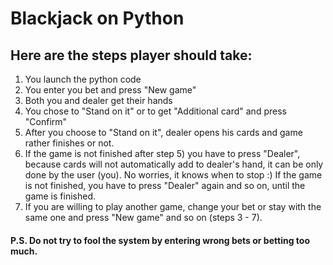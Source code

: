 # Blackjack on Python
## Here are the steps player should take:

1) You launch the python code
2) You enter you bet and press "New game"
3) Both you and dealer get their hands
4) You chose to "Stand on it" or to get "Additional card" and press "Confirm"
5) After you choose to "Stand on it", dealer opens his cards and game rather finishes or not.
6) If the game is not finished after step 5) you have to press "Dealer", because cards will not automatically add to
dealer's hand, it can be only done by the user (you). No worries, it knows when to stop :) If the game is not finished,
you have to press "Dealer" again and so on, until the game is finished.
7) If you are willing to play another game, change your bet or stay with the same one and press "New game" and so on (steps 3 - 7).

#### P.S. Do not try to fool the system by entering wrong bets or betting too much.
